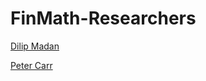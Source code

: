 # FinMath-Researchers

[Dilip Madan](https://www.researchgate.net/profile/Dilip_Madan)

[Peter Carr](https://www.researchgate.net/profile/Peter_Carr2)
